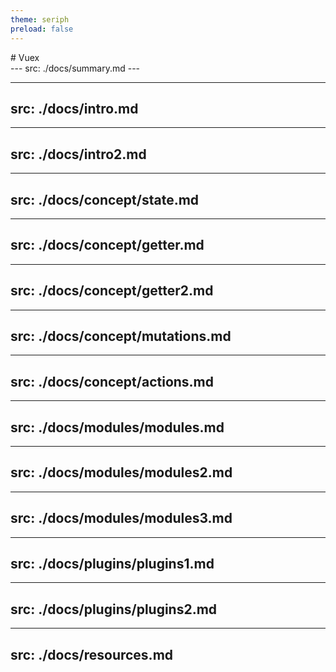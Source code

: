 ```yaml
---
theme: seriph
preload: false
---
```

<div v-motion :initial="{ x: -80 }" :enter="{ x: 0}">
  # Vuex
</div >
---
src: ./docs/summary.md
---

---
src: ./docs/intro.md
---
---
src: ./docs/intro2.md
---

---
src: ./docs/concept/state.md
---

---
src: ./docs/concept/getter.md
---
---
src: ./docs/concept/getter2.md
---

---
src: ./docs/concept/mutations.md
---

---
src: ./docs/concept/actions.md
---

---
src: ./docs/modules/modules.md
---

---
src: ./docs/modules/modules2.md
---

---
src: ./docs/modules/modules3.md
---

---
src: ./docs/plugins/plugins1.md
---

---
src: ./docs/plugins/plugins2.md
---

---
src: ./docs/resources.md
---